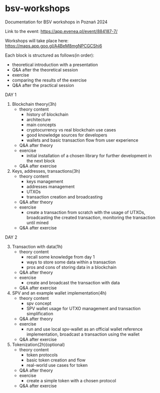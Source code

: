 # bsv-workshops
Documentation for BSV workshops in Poznań 2024


Link to the event: https://app.evenea.pl/event/884187-7/

Workshops will take place here: https://maps.app.goo.gl/A4BeM8mgNPCGCShi6


Each block is structured as follows(in order):
- theoretical introduction with a presentation
- Q&A after the theoretical session
- exercise
- comparing the results of the exercise
- Q&A after the practical session

DAY 1

1. Blockchain theory(3h)
    - theory content
      - history of blockchain
      - architecture
      - main concepts
      - cryptocurrency vs real blockchain use cases
      - good knowledge sources for developers
      - wallets and basic transaction flow from user experience
    - Q&A after theory
    - exercise
      - initial installation of a chosen library for further development in the next block
    - Q&A after exercise
2. Keys, addresses, transactions(3h)
   - theory content
     - keys management
     - addresses management
     - UTXOs
     - transaction creation and broadcasting
   - Q&A after theory
   - exercise
     - create a transaction from scratch with the usage of UTXOs, broadcasting the created transaction, monitoring the transaction until mined
   - Q&A after exercise

DAY 2

3. Transaction with data(1h)
   - theory content
     - recall some knowledge from day 1
     - ways to store some data within a transaction
     - pros and cons of storing data in a blockchain
   - Q&A after theory
   - exercise
     - create and broadcast the transaction with data
   - Q&A after exercise
5. SPV and an example wallet implementation(4h)
   - theory content
     - spv concept
     - SPV wallet usage for UTXO management and transaction simplification
   - Q&A after theory
   - exercise
     - run and use local spv-wallet as an official wallet reference implementation, broadcast a transaction using the wallet
   - Q&A after exercise
7. Tokenization(2h)(optional)
   - theory content
     - token protocols
     - basic token creation and flow
     - real-world use cases for token
   - Q&A after theory
   - exercise
     - create a simple token with a chosen protocol
   - Q&A after exercise
